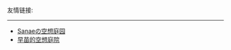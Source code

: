 友情链接:
  

-----------
  
* [Sanaeの空想庭园](http://blog.kochiya.me)
* [早苗的空想庭院](http://www.kochiya.me)

